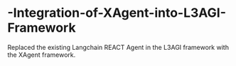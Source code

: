 # -Integration-of-XAgent-into-L3AGI-Framework
Replaced the existing Langchain REACT Agent in the L3AGI framework with the XAgent framework.
